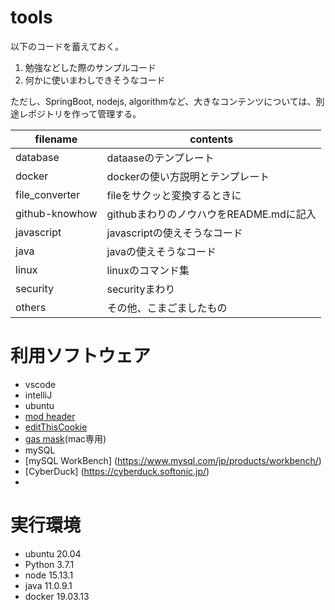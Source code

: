 # tools
以下のコードを蓄えておく。
1. 勉強などした際のサンプルコード
1. 何かに使いまわしできそうなコード

ただし、SpringBoot, nodejs, algorithmなど、大きなコンテンツについては、別途レポジトリを作って管理する。


filename | contents
--- | ---
database | dataaseのテンプレート
docker | dockerの使い方説明とテンプレート
file_converter | fileをサクッと変換するときに
github-knowhow | githubまわりのノウハウをREADME.mdに記入
javascript | javascriptの使えそうなコード
java | javaの使えそうなコード
linux | linuxのコマンド集
security | securityまわり
others | その他、こまごましたもの

# 利用ソフトウェア
- vscode
- intelliJ
- ubuntu
- [mod header](https://chrome.google.com/webstore/detail/modheader/idgpnmonknjnojddfkpgkljpfnnfcklj?hl=ja)
- [editThisCookie](https://chrome.google.com/webstore/detail/editthiscookie/fngmhnnpilhplaeedifhccceomclgfbg?hl=ja)
- [gas mask](https://github.com/2ndalpha/gasmask)(mac専用)
- mySQL
- [mySQL WorkBench] (https://www.mysql.com/jp/products/workbench/)
- [CyberDuck] (https://cyberduck.softonic.jp/)
-




# 実行環境
- ubuntu 20.04
- Python 3.7.1
- node 15.13.1
- java 11.0.9.1
- docker 19.03.13